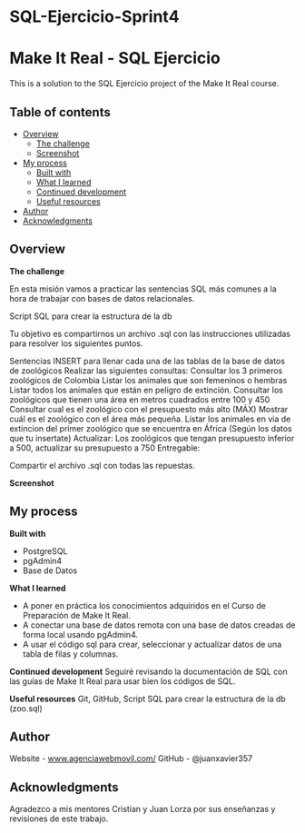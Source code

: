 # SQL-Ejercicio-Sprint4

# Make It Real - SQL Ejercicio
This is a solution to the SQL Ejercicio project of the Make It Real course.

## Table of contents
- [Overview](#overview)
  - [The challenge](#the-challenge)
  - [Screenshot](#screenshot)
- [My process](#my-process)
  - [Built with](#built-with)
  - [What I learned](#what-i-learned)
  - [Continued development](#continued-development)
  - [Useful resources](#useful-resources)
- [Author](#author)
- [Acknowledgments](#acknowledgments)

## Overview

**The challenge**

En esta misión vamos a practicar las sentencias SQL más comunes a la hora de trabajar con bases de datos relacionales.

Script SQL para crear la estructura de la db

Tu objetivo es compartirnos un archivo .sql con las instrucciones utilizadas para resolver los siguientes puntos.

Sentencias INSERT para llenar cada una de las tablas de la base de datos de zoológicos
Realizar las siguientes consultas:
Consultar los 3 primeros zoológicos de Colombia
Listar los animales que son femeninos o hembras
Listar todos los animales que están en peligro de extinción.
Consultar los zoológicos que tienen una área en metros cuadrados entre 100 y 450
Consultar cual es el zoológico con el presupuesto más alto (MÁX)
Mostrar cuál es el zoológico con el área más pequeña.
Listar los animales en via de extincion del primer zoológico que se encuentra en África (Según los datos que tu insertate)
Actualizar:
Los zoológicos que tengan presupuesto inferior a 500, actualizar su presupuesto a 750
Entregable:

Compartir el archivo .sql con todas las repuestas.

**Screenshot**


## My process

**Built with**
* PostgreSQL
* pgAdmin4
* Base de Datos

**What I learned**
* A poner en práctica los conocimientos adquiridos en el Curso de Preparación de Make It Real.
* A conectar una base de datos remota con una base de datos creadas de forma local usando pgAdmin4.
* A usar el código sql para crear, seleccionar y actualizar datos de una tabla de filas y columnas.

**Continued development**
  Seguiré revisando la documentación de SQL con las guías de Make It Real para usar bien los códigos de SQL.

**Useful resources**
  Git, GitHub, Script SQL para crear la estructura de la db (zoo.sql)

## Author
  Website - www.agenciawebmovil.com/
  GitHub - @juanxavier357

## Acknowledgments
  Agradezco a mis mentores Cristian y Juan Lorza por sus enseñanzas y revisiones de este trabajo.

